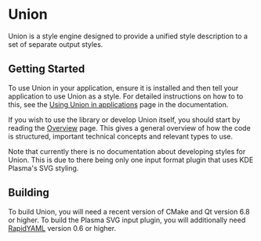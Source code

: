 # Union

Union is a style engine designed to provide a unified style description to a set
of separate output styles.

## Getting Started

To use Union in your application, ensure it is installed and then tell your
application to use Union as a style. For detailed instructions on how to to
this, see the [Using Union in applications][applications] page in the
documentation.

[applications]: https://files.quantumproductions.info/union/applications.html

If you wish to use the library or develop Union itself, you should start by
reading the [Overview][overview] page. This gives a general overview of
how the code is structured, important technical concepts and relevant types to
use.

[overview]: https://files.quantumproductions.info/union/overview.html

Note that currently there is no documentation about developing styles for Union.
This is due to there being only one input format plugin that uses KDE Plasma's
SVG styling.

## Building

To build Union, you will need a recent version of CMake and Qt version 6.8 or
higher. To build the Plasma SVG input plugin, you will additionally need
[RapidYAML][rapidyaml] version 0.6 or higher.

[rapidyaml]: https://github.com/biojppm/rapidyaml
